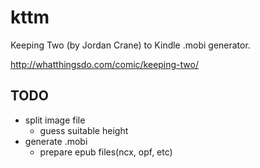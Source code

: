 # kttm

Keeping Two (by Jordan Crane) to Kindle .mobi generator.

http://whatthingsdo.com/comic/keeping-two/


## TODO

- split image file
  - guess suitable height
- generate .mobi
  - prepare epub files(ncx, opf, etc)
